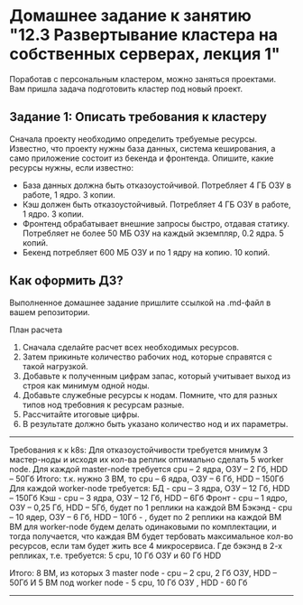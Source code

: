 # Домашнее задание к занятию "12.3 Развертывание кластера на собственных серверах, лекция 1"
Поработав с персональным кластером, можно заняться проектами. Вам пришла задача подготовить кластер под новый проект.

## Задание 1: Описать требования к кластеру
Сначала проекту необходимо определить требуемые ресурсы. Известно, что проекту нужны база данных, система кеширования, а само приложение состоит из бекенда и фронтенда. Опишите, какие ресурсы нужны, если известно:

* База данных должна быть отказоустойчивой. Потребляет 4 ГБ ОЗУ в работе, 1 ядро. 3 копии.
* Кэш должен быть отказоустойчивый. Потребляет 4 ГБ ОЗУ в работе, 1 ядро. 3 копии.
* Фронтенд обрабатывает внешние запросы быстро, отдавая статику. Потребляет не более 50 МБ ОЗУ на каждый экземпляр, 0.2 ядра. 5 копий.
* Бекенд потребляет 600 МБ ОЗУ и по 1 ядру на копию. 10 копий.

## Как оформить ДЗ?

Выполненное домашнее задание пришлите ссылкой на .md-файл в вашем репозитории.

План расчета
1. Сначала сделайте расчет всех необходимых ресурсов.
2. Затем прикиньте количество рабочих нод, которые справятся с такой нагрузкой.
3. Добавьте к полученным цифрам запас, который учитывает выход из строя как минимум одной ноды.
4. Добавьте служебные ресурсы к нодам. Помните, что для разных типов нод требовния к ресурсам разные.
5. Рассчитайте итоговые цифры.
6. В результате должно быть указано количество нод и их параметры.

***

Требования к к k8s:
Для отказоустойчивости требуется мнимум 3 мастер-ноды и исходя их кол-ва реплик оптимально сделать 5 worker node.
Для каждой master-node требуется cpu – 2 ядра, ОЗУ – 2 Гб, HDD – 50Гб
Итого: т.к. нужно 3 ВМ, то cpu – 6 ядра, ОЗУ – 6 Гб, HDD – 150Гб
Для каждой worker-node требуется:
БД  - cpu – 3 ядра, ОЗУ – 12 Гб, HDD – 150Гб
Кэш - cpu – 3 ядра, ОЗУ – 12 Гб, HDD – 6Гб
Фронт - cpu – 1 ядро, ОЗУ – 0,25 Гб, HDD – 5Гб, будет по 1 реплики на каждой ВМ
Бэкэнд - cpu – 10 ядер, ОЗУ – 6 Гб, HDD – 10Гб - , будет по 2 реплики на каждой ВМ
ВМ  для worker-node будем делать одинаковыми по комплектации, и тогда получается, что каждая  ВМ будет тербовать максимальное кол-во ресурсов, если там будет жить все 4 микросервиса. Где бэкэнд в 2-х репликах, т.е. требуется:
5 cpu, 10 Гб ОЗУ  и 60 Гб HDD

Итого:
8 ВМ, из которых 3 master node - cpu – 2 cpu,  2 Гб ОЗУ, HDD – 50Гб
И 5 ВМ под worker node - 5 cpu, 10 Гб ОЗУ ,  HDD - 60 Гб

***
